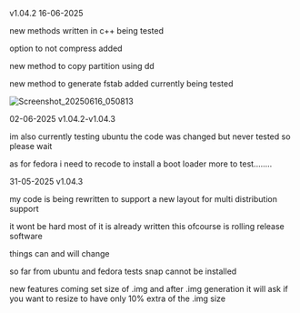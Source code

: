 
v1.04.2 16-06-2025 

new methods written in c++ being tested 

option to not compress added

new method to copy partition using dd

new method to generate fstab added currently being tested 


![Screenshot_20250616_050813](https://github.com/user-attachments/assets/4149056e-7106-4c0c-9451-0db214661fdb)


02-06-2025 v1.04.2-v1.04.3


im also currently testing ubuntu the code was changed but never tested so please wait

as for fedora i need to recode to install a boot loader more to test........







31-05-2025 v1.04.3

my code is being rewritten to support a new layout for multi distribution support

it wont be hard most of it is already written this ofcourse is rolling release software

things can and will change 

so far from ubuntu and fedora tests snap cannot be installed 

new features coming set size of .img and after .img generation it will ask if you want to resize to have only 10% extra of the .img size

